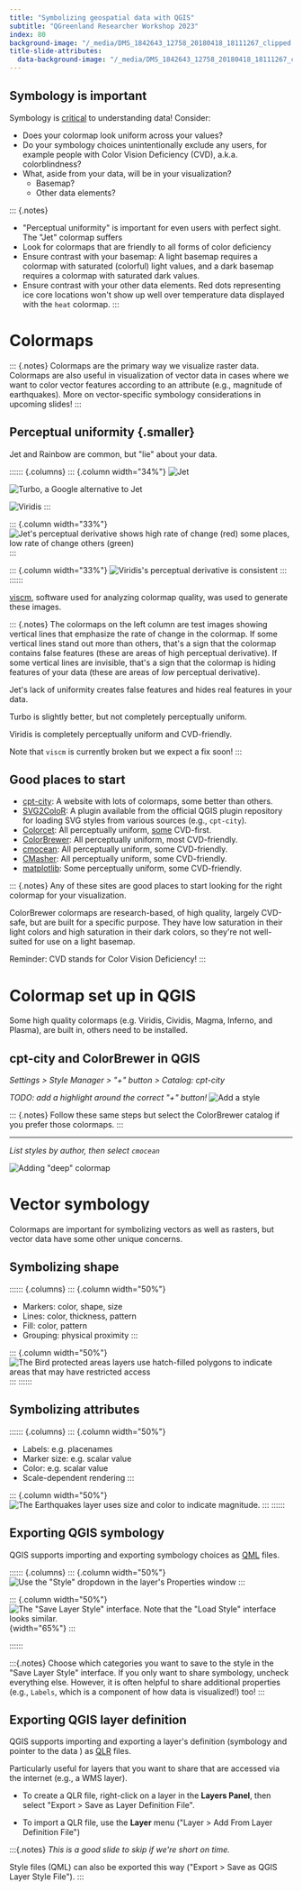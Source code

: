 ```yaml
---
title: "Symbolizing geospatial data with QGIS"
subtitle: "QGreenland Researcher Workshop 2023"
index: 80
background-image: "/_media/DMS_1842643_12758_20180418_18111267_clipped.jpg"
title-slide-attributes:
  data-background-image: "/_media/DMS_1842643_12758_20180418_18111267_clipped.jpg"
---
```


<!-- alex disable color colors -->

## Symbology is important

Symbology is [critical](https://www.kennethmoreland.com/color-advice/BadColorMaps.pdf)
to understanding data! Consider:

* Does your colormap look uniform across your values?
* Do your symbology choices unintentionally exclude any users, for example people with
  Color Vision Deficiency (CVD), a.k.a. colorblindness?
* What, aside from your data, will be in your visualization?
    * Basemap?
    * Other data elements?

::: {.notes}
* "Perceptual uniformity" is important for even users with perfect sight. The "Jet"
  colormap suffers
* Look for colormaps that are friendly to all forms of color deficiency
* Ensure contrast with your basemap: A light basemap requires a colormap with saturated
  (colorful) light values, and a dark basemap requires a colormap with saturated dark
  values.
* Ensure contrast with your other data elements. Red dots representing ice core
  locations won't show up well over temperature data displayed with the `heat` colormap.
:::


# Colormaps

::: {.notes}
Colormaps are the primary way we visualize raster data. Colormaps are also
useful in visualization of vector data in cases where we want to color vector
features according to an attribute (e.g., magnitude of earthquakes). More on
vector-specific symbology considerations in upcoming slides!
:::

## Perceptual uniformity {.smaller}

Jet and Rainbow are common, but "lie" about your data.

:::::: {.columns}
::: {.column width="34%"}
![Jet](/_media/cmap_jet.png)

![Turbo, a Google alternative to Jet](/_media/cmap_turbo.png)

![Viridis](/_media/cmap_viridis.png)
:::

::: {.column width="33%"}
![Jet's perceptual derivative shows high rate of change (red) some places, low rate of
change others (green)](/_media/perceptual_derivative_jet.png)
:::

::: {.column width="33%"}
![Viridis's perceptual derivative is consistent](/_media/perceptual_derivative_viridis.png)
:::
::::::

[viscm](https://github.com/matplotlib/viscm), software used for analyzing
colormap quality, was used to generate these images.


::: {.notes}
The colormaps on the left column are test images showing vertical lines that emphasize
the rate of change in the colormap. If some vertical lines stand out more than others,
that's a sign that the colormap contains false features (these are areas of high
perceptual derivative). If some vertical lines are invisible, that's a sign that the
colormap is hiding features of your data (these are areas of *low* perceptual
derivative).

Jet's lack of uniformity creates false features and hides real features in your data.

Turbo is slightly better, but not completely perceptually uniform.

Viridis is completely perceptually uniform and CVD-friendly.

Note that `viscm` is currently broken but we expect a fix soon!
:::


## Good places to start

* [cpt-city](http://soliton.vm.bytemark.co.uk/pub/cpt-city/): A website with lots of
  colormaps, some better than others.
* [SVG2ColoR](https://cbsuygulama.wordpress.com/2014/06/26/svg2color-qgis-color-ramp-plugin/):
  A plugin available from the official QGIS plugin repository for loading SVG
  styles from various sources (e.g., `cpt-city`).
* [Colorcet](https://colorcet.com/): All perceptually uniform,
  [some](https://peterkovesi.com/papers/ColourMapsForColourBlindIAMG2017.pdf)
  CVD-first.
* [ColorBrewer](https://colorbrewer2.org): All perceptually uniform, most 
  CVD-friendly.
* [cmocean](https://matplotlib.org/cmocean/): All perceptually uniform, some
  CVD-friendly.
* [CMasher](https://cmasher.readthedocs.io/user/introduction.html#colormap-overview):
  All perceptually uniform, some CVD-friendly.
* [matplotlib](https://matplotlib.org/stable/tutorials/colors/colormaps.html): Some
  perceptually uniform, some CVD-friendly.

::: {.notes}
Any of these sites are good places to start looking for the right colormap for your
visualization.

ColorBrewer colormaps are research-based, of high quality, largely CVD-safe, but are
built for a specific purpose. They have low saturation in their light colors and high
saturation in their dark colors, so they're not well-suited for use on a light basemap.

Reminder: CVD stands for Color Vision Deficiency!
:::


# Colormap set up in QGIS

Some high quality colormaps (e.g. Viridis, Cividis, Magma, Inferno, and Plasma), are
built in, others need to be installed.


## cpt-city and ColorBrewer in QGIS

*Settings > Style Manager > "+" button > Catalog: cpt-city*

_TODO: add a highlight around the correct "+" button!_
![Add a style](/_media/qgis_style_manager_plus.png)

::: {.notes}
Follow these same steps but select the ColorBrewer catalog if you prefer those
colormaps.
:::


---

*List styles by author, then select `cmocean`*

![Adding "deep" colormap](/_media/qgis_style_catalog_deep.png)


# Vector symbology

Colormaps are important for symbolizing vectors as well as rasters, but vector data have
some other unique concerns.


## Symbolizing shape

:::::: {.columns}
::: {.column width="50%"}
* Markers: color, shape, size
* Lines: color, thickness, pattern
* Fill: color, pattern
* Grouping: physical proximity
:::

::: {.column width="50%"}
![The Bird protected areas layers use hatch-filled polygons to indicate areas
that may have restricted access](/_media/bird_protected_areas_symbology.png)
:::
::::::

## Symbolizing attributes

:::::: {.columns}
::: {.column width="50%"}
* Labels: e.g. placenames
* Marker size: e.g. scalar value
* Color: e.g. scalar value
* Scale-dependent rendering
:::

::: {.column width="50%"}
![The Earthquakes layer uses size and color to indicate
magnitude.](/_media/earthquakes_symbology.png)
:::
::::::

<!-- alex enable color colors -->


## Exporting QGIS symbology

QGIS supports importing and exporting symbology choices as
[QML](https://docs.qgis.org/3.28/en/docs/user_manual/appendices/qgis_file_formats.html#qml-the-qgis-style-file-format)
files.

:::::: {.columns}
::: {.column width="50%"}
![Use the "Style" dropdown in the layer's Properties window](/_media/style_dropdown.png)
:::

::: {.column width="50%"}
![The "Save Layer Style" interface. Note that the "Load Style" interface looks
similar.](/_media/save_layer_style.png){width="65%"}
:::

::::::

:::{.notes}
Choose which categories you want to save to the style in the "Save Layer Style"
interface. If you only want to share symbology, uncheck everything
else. However, it is often helpful to share additional properties (e.g.,
`Labels`, which is a component of how data is visualized!) too!
:::


## Exporting QGIS layer definition


QGIS supports importing and exporting a layer's definition (symbology and
pointer to the data ) as
[QLR](https://docs.qgis.org/3.28/en/docs/user_manual/appendices/qgis_file_formats.html#qlr-the-qgis-layer-definition-file)
files.

Particularly useful for layers that you want to share that are accessed via the
internet (e.g., a WMS layer).

* To create a QLR file, right-click on a layer in the **Layers Panel**, then
select "Export > Save as Layer Definition File".

* To import a QLR file, use the **Layer** menu ("Layer > Add From Layer Definition File")

:::{.notes}
*This is a good slide to skip if we're short on time.*

Style files (QML) can also be exported this way ("Export > Save as QGIS Layer Style File").
:::
